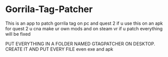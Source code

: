 # Gorrila-Tag-Patcher
This is an app to patch gorrila tag on pc and quest 2 if u use this on an apk for quest 2 u cna make ur own mods and on steam vr if u patch everything will be fixed

PUT EVERYTHING IN A FOLDER NAMED GTAGPATCHER ON DESKTOP. CREATE IT AND PUT EVERY FILE even exe and apk
